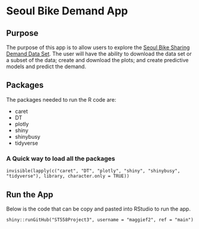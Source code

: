 # Seoul Bike Demand App

## Purpose

The purpose of this app is to allow users to explore the [Seoul Bike Sharing Demand Data Set]( https://archive.ics.uci.edu/ml/datasets/Seoul+Bike+Sharing+Demand). The user will have the ability to download the data set or a subset of the data; create and download the plots; and create predictive models and predict the demand.  

## Packages

The packages needed to run the R code are: 

+ caret
+ DT
+ plotly
+ shiny
+ shinybusy
+ tidyverse

### A Quick way to load all the packages

```{r}
invisible(lapply(c("caret", "DT", "plotly", "shiny", "shinybusy", "tidyverse"), library, character.only = TRUE))
```

## Run the App

Below is the code that can be copy and pasted into RStudio to run the app.

```{r}
shiny::runGitHub("ST558Project3", username = "maggief2", ref = "main")
```

